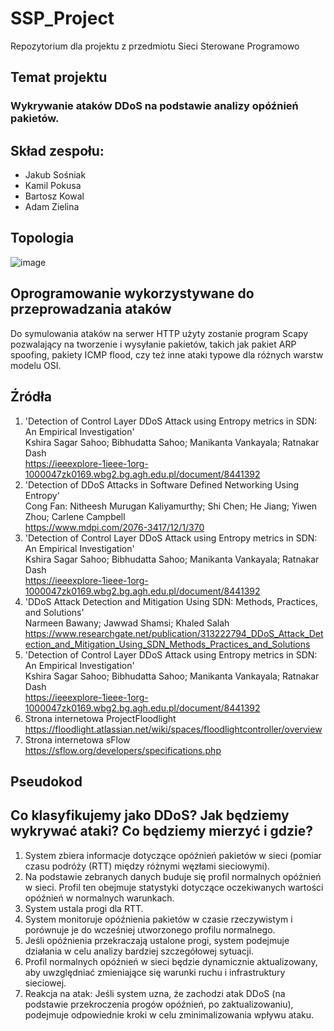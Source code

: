 # SSP_Project
Repozytorium dla projektu z przedmiotu Sieci Sterowane Programowo  

## Temat projektu
### Wykrywanie ataków DDoS na podstawie analizy opóźnień pakietów. 

## Skład zespołu:
* Jakub Sośniak  
* Kamil Pokusa  
* Bartosz Kowal  
* Adam Zielina  


## Topologia

![image](https://github.com/BartoszKowal/SSP_Project/assets/56104920/993ce8a5-73b1-423f-9000-f9bdd046fa0a)

## Oprogramowanie wykorzystywane do przeprowadzania ataków

Do symulowania ataków na serwer HTTP użyty zostanie program Scapy pozwalający na tworzenie i wysyłanie pakietów, takich jak pakiet ARP spoofing, pakiety ICMP flood, czy też inne ataki typowe dla różnych warstw modelu OSI.

## Źródła
1. 'Detection of Control Layer DDoS Attack using Entropy metrics in SDN: An Empirical Investigation'    
Kshira Sagar Sahoo; Bibhudatta Sahoo; Manikanta Vankayala; Ratnakar Dash    
https://ieeexplore-1ieee-1org-1000047zk0169.wbg2.bg.agh.edu.pl/document/8441392  
2. 'Detection of DDoS Attacks in Software Defined Networking Using Entropy'  
Cong Fan: Nitheesh Murugan Kaliyamurthy; Shi Chen; He Jiang; Yiwen Zhou; Carlene Campbell  
https://www.mdpi.com/2076-3417/12/1/370  
3. 'Detection of Control Layer DDoS Attack using Entropy metrics in SDN: An Empirical Investigation'  
Kshira Sagar Sahoo; Bibhudatta Sahoo; Manikanta Vankayala; Ratnakar Dash  
https://ieeexplore-1ieee-1org-1000047zk0169.wbg2.bg.agh.edu.pl/document/8441392  
4. 'DDoS Attack Detection and Mitigation Using SDN: Methods, Practices, and Solutions'  
Narmeen Bawany; Jawwad Shamsi; Khaled Salah  
https://www.researchgate.net/publication/313222794_DDoS_Attack_Detection_and_Mitigation_Using_SDN_Methods_Practices_and_Solutions  
5. 'Detection of Control Layer DDoS Attack using Entropy metrics in SDN: An Empirical Investigation'  
Kshira Sagar Sahoo; Bibhudatta Sahoo; Manikanta Vankayala; Ratnakar Dash  
https://ieeexplore-1ieee-1org-1000047zk0169.wbg2.bg.agh.edu.pl/document/8441392  
7. Strona internetowa ProjectFloodlight  
https://floodlight.atlassian.net/wiki/spaces/floodlightcontroller/overview  
8. Strona internetowa sFlow  
https://sflow.org/developers/specifications.php


## Pseudokod



## Co klasyfikujemy jako DDoS? Jak będziemy wykrywać ataki? Co będziemy mierzyć i gdzie?

1. System zbiera informacje dotyczące opóźnień pakietów w sieci (pomiar czasu podróży (RTT) między różnymi węzłami sieciowymi).  
2. Na podstawie zebranych danych buduje się profil normalnych opóźnień w sieci. Profil ten obejmuje statystyki dotyczące oczekiwanych wartości opóźnień w normalnych warunkach.  
3. System ustala progi dla RTT.  
4. System monitoruje opóźnienia pakietów w czasie rzeczywistym i porównuje je do wcześniej utworzonego profilu normalnego.  
5. Jeśli opóźnienia przekraczają ustalone progi, system podejmuje działania w celu analizy bardziej szczegółowej sytuacji.
6. Profil normalnych opóźnień w sieci będzie dynamicznie aktualizowany, aby uwzględniać zmieniające się warunki ruchu i infrastruktury sieciowej.
7. Reakcja na atak: Jeśli system uzna, że zachodzi atak DDoS (na podstawie przekroczenia progów opóźnień, po zaktualizowaniu), podejmuje odpowiednie kroki w celu zminimalizowania wpływu ataku.




